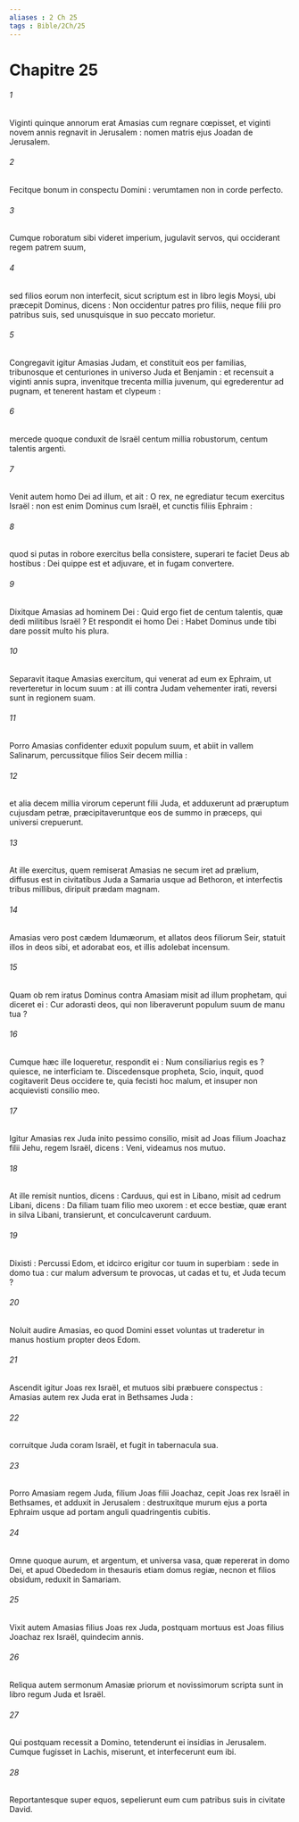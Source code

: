 ```yaml
---
aliases : 2 Ch 25
tags : Bible/2Ch/25
---
```


# Chapitre 25

###### 1
Viginti quinque annorum erat Amasias cum regnare cœpisset, et viginti novem annis regnavit in Jerusalem : nomen matris ejus Joadan de Jerusalem.
###### 2
Fecitque bonum in conspectu Domini : verumtamen non in corde perfecto.
###### 3
Cumque roboratum sibi videret imperium, jugulavit servos, qui occiderant regem patrem suum,
###### 4
sed filios eorum non interfecit, sicut scriptum est in libro legis Moysi, ubi præcepit Dominus, dicens : Non occidentur patres pro filiis, neque filii pro patribus suis, sed unusquisque in suo peccato morietur.
###### 5
Congregavit igitur Amasias Judam, et constituit eos per familias, tribunosque et centuriones in universo Juda et Benjamin : et recensuit a viginti annis supra, invenitque trecenta millia juvenum, qui egrederentur ad pugnam, et tenerent hastam et clypeum :
###### 6
mercede quoque conduxit de Israël centum millia robustorum, centum talentis argenti.
###### 7
Venit autem homo Dei ad illum, et ait : O rex, ne egrediatur tecum exercitus Israël : non est enim Dominus cum Israël, et cunctis filiis Ephraim :
###### 8
quod si putas in robore exercitus bella consistere, superari te faciet Deus ab hostibus : Dei quippe est et adjuvare, et in fugam convertere.
###### 9
Dixitque Amasias ad hominem Dei : Quid ergo fiet de centum talentis, quæ dedi militibus Israël ? Et respondit ei homo Dei : Habet Dominus unde tibi dare possit multo his plura.
###### 10
Separavit itaque Amasias exercitum, qui venerat ad eum ex Ephraim, ut reverteretur in locum suum : at illi contra Judam vehementer irati, reversi sunt in regionem suam.
###### 11
Porro Amasias confidenter eduxit populum suum, et abiit in vallem Salinarum, percussitque filios Seir decem millia :
###### 12
et alia decem millia virorum ceperunt filii Juda, et adduxerunt ad præruptum cujusdam petræ, præcipitaveruntque eos de summo in præceps, qui universi crepuerunt.
###### 13
At ille exercitus, quem remiserat Amasias ne secum iret ad prælium, diffusus est in civitatibus Juda a Samaria usque ad Bethoron, et interfectis tribus millibus, diripuit prædam magnam.
###### 14
Amasias vero post cædem Idumæorum, et allatos deos filiorum Seir, statuit illos in deos sibi, et adorabat eos, et illis adolebat incensum.
###### 15
Quam ob rem iratus Dominus contra Amasiam misit ad illum prophetam, qui diceret ei : Cur adorasti deos, qui non liberaverunt populum suum de manu tua ?
###### 16
Cumque hæc ille loqueretur, respondit ei : Num consiliarius regis es ? quiesce, ne interficiam te. Discedensque propheta, Scio, inquit, quod cogitaverit Deus occidere te, quia fecisti hoc malum, et insuper non acquievisti consilio meo.
###### 17
Igitur Amasias rex Juda inito pessimo consilio, misit ad Joas filium Joachaz filii Jehu, regem Israël, dicens : Veni, videamus nos mutuo.
###### 18
At ille remisit nuntios, dicens : Carduus, qui est in Libano, misit ad cedrum Libani, dicens : Da filiam tuam filio meo uxorem : et ecce bestiæ, quæ erant in silva Libani, transierunt, et conculcaverunt carduum.
###### 19
Dixisti : Percussi Edom, et idcirco erigitur cor tuum in superbiam : sede in domo tua : cur malum adversum te provocas, ut cadas et tu, et Juda tecum ?
###### 20
Noluit audire Amasias, eo quod Domini esset voluntas ut traderetur in manus hostium propter deos Edom.
###### 21
Ascendit igitur Joas rex Israël, et mutuos sibi præbuere conspectus : Amasias autem rex Juda erat in Bethsames Juda :
###### 22
corruitque Juda coram Israël, et fugit in tabernacula sua.
###### 23
Porro Amasiam regem Juda, filium Joas filii Joachaz, cepit Joas rex Israël in Bethsames, et adduxit in Jerusalem : destruxitque murum ejus a porta Ephraim usque ad portam anguli quadringentis cubitis.
###### 24
Omne quoque aurum, et argentum, et universa vasa, quæ repererat in domo Dei, et apud Obededom in thesauris etiam domus regiæ, necnon et filios obsidum, reduxit in Samariam.
###### 25
Vixit autem Amasias filius Joas rex Juda, postquam mortuus est Joas filius Joachaz rex Israël, quindecim annis.
###### 26
Reliqua autem sermonum Amasiæ priorum et novissimorum scripta sunt in libro regum Juda et Israël.
###### 27
Qui postquam recessit a Domino, tetenderunt ei insidias in Jerusalem. Cumque fugisset in Lachis, miserunt, et interfecerunt eum ibi.
###### 28
Reportantesque super equos, sepelierunt eum cum patribus suis in civitate David.
